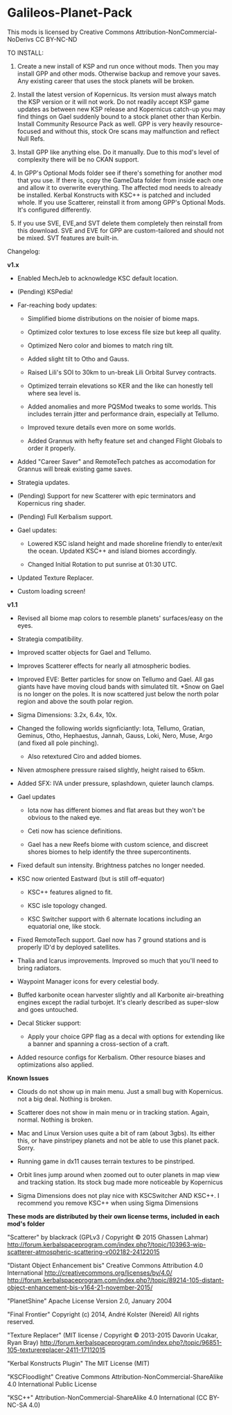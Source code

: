 ﻿# Galileos-Planet-Pack

This mods is licensed by Creative Commons Attribution-NonCommercial-NoDerivs 
CC BY-NC-ND 

TO INSTALL:

1. Create a new install of KSP and run once without mods. Then you may install GPP and other mods. Otherwise backup and remove your saves. Any existing career that uses the stock planets will be broken.

2. Install the latest version of Kopernicus. Its version must always match the KSP version or it will not work. Do not readily accept KSP game updates as between new KSP release and Kopernicus catch-up you may find things on Gael suddenly bound to a stock planet other than Kerbin. Install Community Resource Pack as well. GPP is very heavily resource-focused and without this, stock Ore scans may malfunction and reflect Null Refs.

3. Install GPP like anything else. Do it manually. Due to this mod's level of complexity there will be no CKAN support.

4. In GPP's Optional Mods folder see if there's something for another mod that you use. If there is, copy the GameData folder from inside each one and allow it to overwrite everything. The affected mod needs to already be installed. Kerbal Konstructs with KSC++ is patched and included whole. If you use Scatterer, reinstall it from among GPP's Optional Mods. It's configured differently.

5. If you use SVE, EVE,and SVT delete them completely then reinstall from this download. SVE and EVE for GPP are custom-tailored and should not be mixed. SVT features are built-in.


Changelog:

**v1.x**

* Enabled MechJeb to acknowledge KSC default location.

* (Pending) KSPedia!

* Far-reaching body updates:

  * Simplified biome distributions on the noisier of biome maps.
  
  * Optimized color textures to lose excess file size but keep all quality.
  
  * Optimized Nero color and biomes to match ring tilt.
  
  * Added slight tilt to Otho and Gauss.
  
  * Raised Lili's SOI to 30km to un-break Lili Orbital Survey contracts.
  
  * Optimized terrain elevations so KER and the like can honestly tell where sea level is.
  
  * Added anomalies and more PQSMod tweaks to some worlds. This includes terrain jitter and performance drain, especially at Tellumo.
  
  * Improved texure details even more on some worlds.
  
  * Added Grannus with hefty feature set and changed Flight Globals to order it properly.

* Added "Career Saver" and RemoteTech patches as accomodation for Grannus will break existing game saves.
  
* Strategia updates.

* (Pending) Support for new Scatterer with epic terminators and Kopernicus ring shader.

* (Pending) Full Kerbalism support.

* Gael updates:

  * Lowered KSC island height and made shoreline friendly to enter/exit the ocean. Updated KSC++ and island biomes accordingly.
  
  * Changed Initial Rotation to put sunrise at 01:30 UTC.

* Updated Texture Replacer.

* Custom loading screen!

**v1.1**

* Revised all biome map colors to resemble planets' surfaces/easy on the eyes.

* Strategia compatibility.

* Improved scatter objects for Gael and Tellumo.

* Improves Scatterer effects for nearly all atmospheric bodies.

* Improved EVE: Better particles for snow on Tellumo and Gael. All gas giants have have moving cloud bands with simulated tilt. 
  *Snow on Gael is no longer on the poles. It is now scattered just below the north polar region and above the south polar region.

* Sigma Dimensions: 3.2x, 6.4x, 10x.

* Changed the following worlds signficiantly: Iota, Tellumo, Gratian, Geminus, Otho, Hephaestus, Jannah, Gauss, Loki, Nero, Muse, Argo (and fixed all pole pinching).

  * Also retextured Ciro and added biomes.

* Niven atmosphere pressure raised slightly, height raised to 65km.

* Added SFX: IVA under pressure, splashdown, quieter launch clamps.

* Gael updates

  * Iota now has different biomes and flat areas but they won't be obvious to the naked eye.
  
  * Ceti now has science definitions.
  
  * Gael has a new Reefs biome with custom science, and discreet shores biomes to help identify the three supercontinents.
  
* Fixed default sun intensity. Brightness patches no longer needed.

* KSC now oriented Eastward (but is still off-equator)

  * KSC++ features aligned to fit.
  
  * KSC isle topology changed.
  
  * KSC Switcher support with 6 alternate locations including an equatorial one, like stock.

* Fixed RemoteTech support. Gael now has 7 ground stations and is properly ID'd by deployed satellites.

* Thalia and Icarus improvements. Improved so much that you'll need to bring radiators.

* Waypoint Manager icons for every celestial body.

* Buffed karbonite ocean harvester slightly and all Karbonite air-breathing engines except the radial turbojet. It's clearly described as super-slow and goes untouched.

* Decal Sticker support:

  * Apply your choice GPP flag as a decal with options for extending like a banner and spanning a cross-section of a craft.
  
* Added resource configs for Kerbalism. Other resource biases and optimizations also applied.


**Known Issues**
 
* Clouds do not show up in main menu. Just a small bug with Kopernicus. not a big deal. Nothing is broken.

* Scatterer does not show in main menu or in tracking station. Again, normal. Nothing is broken.

* Mac and Linux Version uses quite a bit of ram (about 3gbs). Its either this, or have pinstripey planets and not be able to use this planet pack. Sorry.

* Running game in dx11 causes terrain textures to be pinstriped.

* Orbit lines jump around when zoomed out to outer planets in map view and tracking station. Its stock bug made more noticeable by Kopernicus

* Sigma Dimensions does not play nice with KSCSwitcher AND KSC++. I recommend you remove KSC++ when using Sigma Dimensions




**These mods are distributed by their own license terms, included in each mod's folder**

"Scatterer" by blackrack (GPLv3 / Copyright © 2015 Ghassen Lahmar)
http://forum.kerbalspaceprogram.com/index.php?/topic/103963-wip-scatterer-atmospheric-scattering-v002182-24122015

"Distant Object Enhancement bis"
Creative Commons Attribution 4.0 International
http://creativecommons.org/licenses/by/4.0/
http://forum.kerbalspaceprogram.com/index.php?/topic/89214-105-distant-object-enhancement-bis-v164-21-november-2015/

"PlanetShine"
Apache License
 Version 2.0, January 2004

"Final Frontier"
Copyright (c) 2014, André Kolster (Nereid)
 All rights reserved.

"Texture Replacer" 
(MIT license / Copyright © 2013-2015 Davorin Ucakar, Ryan Bray)
http://forum.kerbalspaceprogram.com/index.php?/topic/96851-105-texturereplacer-2411-17112015

"Kerbal Konstructs Plugin"
The MIT License (MIT)

"KSCFloodlight"
Creative Commons Attribution-NonCommercial-ShareAlike 4.0 International Public License

"KSC++"
Attribution-NonCommercial-ShareAlike 4.0 International (CC BY-NC-SA 4.0)


